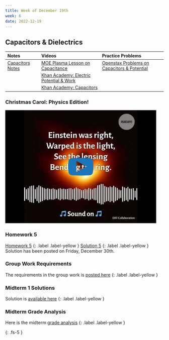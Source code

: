 ```yaml
---
title: Week of December 19th
week: 6
date: 2022-12-19
---
```


## Capacitors & Dielectrics


| Notes        | Videos          | Practice Problems |
|:-------------|:------------------|:------|
| [Capacitors Notes](/assets/PDF/capacitors.pdf) | [MOE Plasma Lesson on Capacitance](http://elearn.moe.gov.et/resource-view/1862/4)| [Openstax Problems on Capacitors & Potential](https://openstax.org/books/college-physics/pages/19-problems-exercises)  |
||[Khan Academy: Electric Potential & Work](https://www.khanacademy.org/science/in-in-class-12th-physics-india/in-in-electrostatic-potential-and-capacitance/x51bd77206da864f3:electrostatic-potential/v/electric-potential-work)|   |
||[Khan Academy: Capacitors](https://www.khanacademy.org/science/physics/circuits-topic/circuits-with-capacitors/v/capacitors-and-capacitance)|   |

### Christmas Carol: Physics Edition!

[![Watch the video](/assets/images/carol_thumb.png)](https://www.youtube.com/shorts/NTFtzemJ2uY)

### Homework 5

[Homework 5](/assets/PDF/hw5/main.pdf)
{: .label .label-yellow }
[Solution 5](/assets/PDF/hw5/solution.pdf)
{: .label .label-yellow } 
Solution has been posted on Friday, December 30th.


### Group Work Requirements
The requirements in the group work is [posted here](/assets/PDF/group_project/requirements.pdf)
{: .label .label-yellow }

### Midterm 1 Solutions
Solution is [available here](/assets/PDF/mid_1st/solution.pdf)
{: .label .label-yellow }

### Midterm Grade Analysis
Here is the midterm [grade analysis](/viewer/start/analysis/2ndMid/)
{: .label .label-yellow }

{: .fs-5 }
